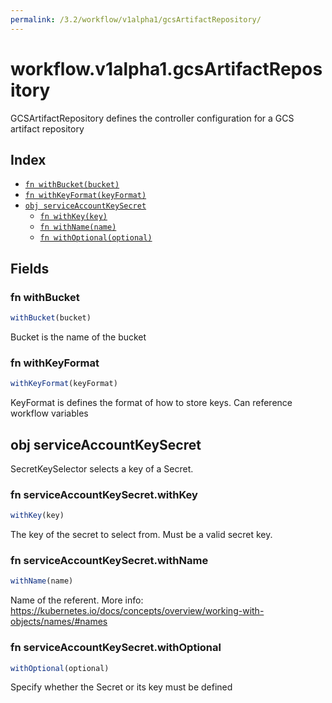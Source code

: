 ```yaml
---
permalink: /3.2/workflow/v1alpha1/gcsArtifactRepository/
---
```


# workflow.v1alpha1.gcsArtifactRepository

GCSArtifactRepository defines the controller configuration for a GCS artifact repository

## Index

* [`fn withBucket(bucket)`](#fn-withbucket)
* [`fn withKeyFormat(keyFormat)`](#fn-withkeyformat)
* [`obj serviceAccountKeySecret`](#obj-serviceaccountkeysecret)
  * [`fn withKey(key)`](#fn-serviceaccountkeysecretwithkey)
  * [`fn withName(name)`](#fn-serviceaccountkeysecretwithname)
  * [`fn withOptional(optional)`](#fn-serviceaccountkeysecretwithoptional)

## Fields

### fn withBucket

```ts
withBucket(bucket)
```

Bucket is the name of the bucket

### fn withKeyFormat

```ts
withKeyFormat(keyFormat)
```

KeyFormat is defines the format of how to store keys. Can reference workflow variables

## obj serviceAccountKeySecret

SecretKeySelector selects a key of a Secret.

### fn serviceAccountKeySecret.withKey

```ts
withKey(key)
```

The key of the secret to select from.  Must be a valid secret key.

### fn serviceAccountKeySecret.withName

```ts
withName(name)
```

Name of the referent. More info: https://kubernetes.io/docs/concepts/overview/working-with-objects/names/#names

### fn serviceAccountKeySecret.withOptional

```ts
withOptional(optional)
```

Specify whether the Secret or its key must be defined